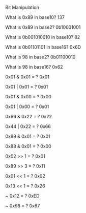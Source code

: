 Bit Manipulation

What is 0x89 in base10?
	137

What is 0x89 in base2?
	0b10001001

What is 0b001010010 in base10?
	82

What is 0b01101101 in base16?
	0x6D

What is 98 in base2?
	0b01100010

What is 98 in base16?
	0x62

0x01 & 0x01 = ?
	0x01

0x01 | 0x01 = ?
	0x01

0x01 & 0x00 = ?
	0x00

0x01 | 0x00 = ?
	0x01

0x66 & 0x22 = ?
	0x22

0x44 | 0x22 = ?
	0x66

0x89 & 0x01 = ?
	0x01

0x88 & 0x01 = ?
	0x00

0x02 >> 1 = ?
	0x01

0x89 >> 3 = ?
	0x11

0x01 << 1 = ?
	0x02

0x13 << 1 = ?
	0x26

~ 0x12 = ?
	0xED

~ 0x98 = ?
	0x67
